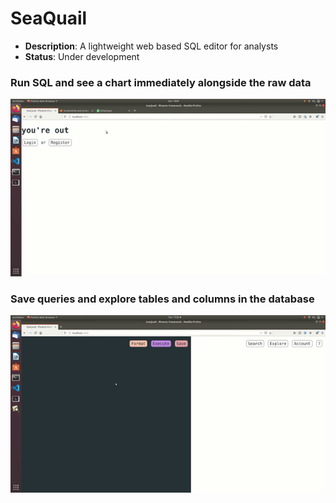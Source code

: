 # SeaQuail

- **Description**: A lightweight web based SQL editor for analysts
- **Status**: Under development

### Run SQL and see a chart immediately alongside the raw data

![](demo1.gif)

### Save queries and explore tables and columns in the database

![](demo2.gif)